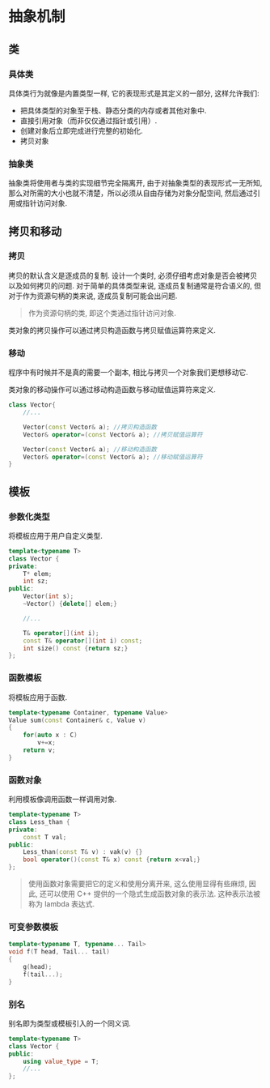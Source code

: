# 抽象机制

## 类

### 具体类

具体类行为就像是内置类型一样, 它的表现形式是其定义的一部分, 这样允许我们:

- 把具体类型的对象至于栈、静态分类的内存或者其他对象中.
- 直接引用对象（而非仅仅通过指针或引用）.
- 创建对象后立即完成进行完整的初始化.
- 拷贝对象

### 抽象类

抽象类将使用者与类的实现细节完全隔离开, 由于对抽象类型的表现形式一无所知, 那么对所需的大小也就不清楚，所以必须从自由存储为对象分配空间, 然后通过引用或指针访问对象.

## 拷贝和移动

### 拷贝

拷贝的默认含义是逐成员的复制. 设计一个类时, 必须仔细考虑对象是否会被拷贝以及如何拷贝的问题. 对于简单的具体类型来说, 逐成员复制通常是符合语义的, 但对于作为资源句柄的类来说, 逐成员复制可能会出问题.
> 作为资源句柄的类, 即这个类通过指针访问对象.

类对象的拷贝操作可以通过拷贝构造函数与拷贝赋值运算符来定义.

### 移动

程序中有时候并不是真的需要一个副本, 相比与拷贝一个对象我们更想移动它.

类对象的移动操作可以通过移动构造函数与移动赋值运算符来定义.

```cpp
class Vector{
    //...

    Vector(const Vector& a); //拷贝构造函数
    Vector& operator=(const Vector& a); //拷贝赋值运算符

    Vector(const Vector& a); //移动构造函数
    Vector& operator=(const Vector& a); //移动赋值运算符
}
```

## 模板

### 参数化类型

将模板应用于用户自定义类型.

```cpp
template<typename T>
class Vector {
private:
    T* elem;
    int sz;
public:
    Vector(int s);
    ~Vector() {delete[] elem;}

    //...

    T& operator[](int i);
    const T& operator[](int i) const;
    int size() const {return sz;}
};
```

### 函数模板

将模板应用于函数.

```cpp
template<typename Container, typename Value>
Value sum(const Container& c, Value v)
{
    for(auto x : C)
        v+=x;
    return v;
}
```

### 函数对象

利用模板像调用函数一样调用对象.

```cpp
template<typename T>
class Less_than {
private:
    const T val;
public:
    Less_than(const T& v) : vak(v) {}
    bool operator()(const T& x) const {return x<val;}
};
```

> 使用函数对象需要把它的定义和使用分离开来, 这么使用显得有些麻烦, 因此, 还可以使用 C++ 提供的一个隐式生成函数对象的表示法.
> 这种表示法被称为 lambda 表达式.

### 可变参数模板

```cpp
template<typename T, typename... Tail>
void f(T head, Tail... tail)
{
    g(head);
    f(tail...);
}
```

### 别名

别名即为类型或模板引入的一个同义词.

```cpp
template<typename T>
class Vector {
public:
    using value_type = T;
    //...
};
```
